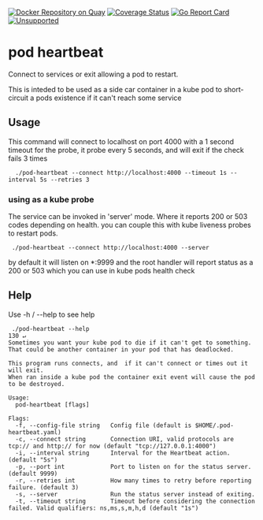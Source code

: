 [![Docker Repository on Quay](https://quay.io/repository/getpantheon/pod-heartbeat/status "Docker Repository on Quay")](https://quay.io/repository/getpantheon/pod-heartbeat)
[![Coverage Status](https://coveralls.io/repos/github/pantheon-systems/pod-heartbeat/badge.svg?branch=master)](https://coveralls.io/github/pantheon-systems/pod-heartbeat?branch=master)
[![Go Report Card](https://goreportcard.com/badge/github.com/pantheon-systems/pod-heartbeat)](https://goreportcard.com/report/github.com/pantheon-systems/pod-heartbeat)
[![Unsupported](https://img.shields.io/badge/Pantheon-Unsupported-yellow?logo=pantheon&color=FFDC28)](https://pantheon.io/docs/oss-support-levels#unsupported)


# pod heartbeat
Connect to services or exit allowing a pod to restart.

This is inteded to be used as a side car container in a kube pod to short-circuit a pods existence if it can't reach some service


## Usage

This command will connect to localhost on port 4000 with a 1 second timeout for the probe, it probe every 5 seconds, and will exit if the check fails 3 times 
```
  ./pod-heartbeat --connect http://localhost:4000 --timeout 1s --interval 5s --retries 3 
```

### using as a kube probe
The service can be invoked in 'server' mode. Where it reports 200 or 503 codes depending on health. you can couple this with kube liveness probes to restart pods.
```
 ./pod-heartbeat --connect http://localhost:4000 --server 
```

by default it will listen on *:9999 and the root handler will report status as a 200 or 503 which you can use in kube pods health check


## Help

Use -h / --help to see help
```
 ./pod-heartbeat --help                                                                                                                                                                                                                                                                                                                           130 ↵
Sometimes you want your kube pod to die if it can't get to something.
That could be another container in your pod that has deadlocked.

This program runs connects, and  if it can't connect or times out it will exit.
When ran inside a kube pod the container exit event will cause the pod to be destroyed.

Usage:
  pod-heartbeat [flags]

Flags:
  -f, --config-file string   Config file (default is $HOME/.pod-heartbeat.yaml)
  -c, --connect string       Connection URI, valid protocols are  tcp:// and http:// for now (default "tcp://127.0.0.1:4000")
  -i, --interval string      Interval for the Heartbeat action. (default "5s")
  -p, --port int             Port to listen on for the status server. (default 9999)
  -r, --retries int          How many times to retry before reporting failure. (default 3)
  -s, --server               Run the status server instead of exiting.
  -t, --timeout string       Timeout before considering the connection failed. Valid qualifiers: ns,ms,s,m,h,d (default "1s")
```
